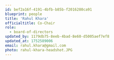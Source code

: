 ```yaml
---
id: bef2a16f-4191-4bfb-b85b-f2016280ca91
blueprint: people
title: 'Rahul Khara'
officialtitle: Co-Chair
role:
  - board-of-directors
updated_by: 1179db75-8eeb-4bad-8e60-d5005aef7ef8
updated_at: 1752589006
email: rahul.khara@gmail.com
photo: rahul-khara-headshot.JPG
---
```


